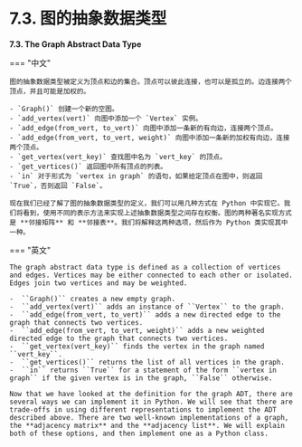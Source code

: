 # 7.3. 图的抽象数据类型

**7.3. The Graph Abstract Data Type**

=== "中文"

    图的抽象数据类型被定义为顶点和边的集合。顶点可以彼此连接，也可以是孤立的。边连接两个顶点，并且可能是加权的。
    
    - `Graph()` 创建一个新的空图。
    - `add_vertex(vert)` 向图中添加一个 `Vertex` 实例。
    - `add_edge(from_vert, to_vert)` 向图中添加一条新的有向边，连接两个顶点。
    - `add_edge(from_vert, to_vert, weight)` 向图中添加一条新的加权有向边，连接两个顶点。
    - `get_vertex(vert_key)` 查找图中名为 `vert_key` 的顶点。
    - `get_vertices()` 返回图中所有顶点的列表。
    - `in` 对于形式为 `vertex in graph` 的语句，如果给定顶点在图中，则返回 `True`，否则返回 `False`。
    
    现在我们已经了解了图的抽象数据类型的定义，我们可以用几种方式在 Python 中实现它。我们将看到，使用不同的表示方法来实现上述抽象数据类型之间存在权衡。图的两种著名实现方式是 **邻接矩阵** 和 **邻接表**。我们将解释这两种选项，然后作为 Python 类实现其中一种。

=== "英文"

    The graph abstract data type is defined as a collection of vertices and edges. Vertices may be either connected to each other or isolated. Edges join two vertices and may be weighted.
    
    -  ``Graph()`` creates a new empty graph.
    -  ``add_vertex(vert)`` adds an instance of ``Vertex`` to the graph.
    -  ``add_edge(from_vert, to_vert)`` adds a new directed edge to the graph that connects two vertices.
    -  ``add_edge(from_vert, to_vert, weight)`` adds a new weighted directed edge to the graph that connects two vertices.
    -  ``get_vertex(vert_key)`` finds the vertex in the graph named ``vert_key``.
    -  ``get_vertices()`` returns the list of all vertices in the graph.
    -  ``in`` returns ``True`` for a statement of the form ``vertex in graph`` if the given vertex is in the graph, ``False`` otherwise.
    
    Now that we have looked at the definition for the graph ADT, there are several ways we can implement it in Python. We will see that there are trade-offs in using different representations to implement the ADT described above. There are two well-known implementations of a graph, the **adjacency matrix** and the **adjacency list**. We will explain both of these options, and then implement one as a Python class.